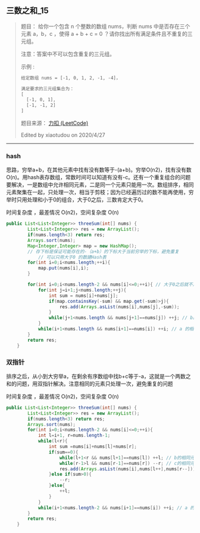 ## 三数之和_15

> 题目：
> 给你一个包含 n 个整数的数组 nums，判断 nums 中是否存在三个元素 a，b，c ，使得 a + b + c = 0 ？请你找出所有满足条件且不重复的三元组。
>
> 注意：答案中不可以包含重复的三元组。
>
> 示例 :
>
> ```txt
> 给定数组 nums = [-1, 0, 1, 2, -1, -4]，
> 
> 满足要求的三元组集合为：
> [
>   [-1, 0, 1],
>   [-1, -1, 2]
> ]
> ```
>
> 题目来源： [力扣 (LeetCode)](https://leetcode-cn.com/problems/3sum)
>
> Edited by xiaotudou on 2020/4/27

----

### hash

思路，穷举a+b，在其他元素中找有没有数等于-(a+b)。穷举O(n2)，找有没有数O(n)。用hash表存数组，常数时间可以知道有没有-c。还有一个重复组合的问题要解决，一是数组中允许相同元素，二是同一个元素只能用一次。数组排序，相同元素聚集在一起，只处理一次，相当于剪枝；因为已经遍历过的数不能再使用，穷举时只用处理和小于0的组合，大于0之后，三数肯定大于0。

时间复杂度 ，最差情况 O(n2)，空间复杂度 O(n)

```java
public List<List<Integer>> threeSum(int[] nums) {
        List<List<Integer>> res = new ArrayList();
        if(nums.length<3) return res;
        Arrays.sort(nums);
        Map<Integer,Integer> map = new HashMap();
        // 存下标是保证可能存在的-（a+b）的下标大于当前穷举的下标，避免重复
  			// 可以只用大于0 的数建Hash表
        for(int i=0;i<nums.length;++i){
            map.put(nums[i],i);
        }

        for(int i=0;i<nums.length-2 && nums[i]<=0;++i){ // 大于0之后就不用处理了
            for(int j=i+1;j<nums.length;++j){
                int sum = nums[i]+nums[j];
                if(map.containsKey(-sum) && map.get(-sum)>j){
                    res.add(Arrays.asList(nums[i],nums[j],-sum));
                }
                while(j+1<nums.length && nums[j+1]==nums[j]) ++j; // b的相同元素只处理一次
            }
            while(i+1<nums.length && nums[i+1]==nums[i]) ++i; // a 的相同元素只处理一次
        }
        return res;
    }
```

### 双指针

排序之后，从小到大穷举a，在剩余有序数组中找b+c等于-a，这就是一个两数之和的问题，用双指针解决。注意相同的元素只处理一次，避免重复的问题

时间复杂度 ，最差情况 O(n2)，空间复杂度 O(n)

```java
public List<List<Integer>> threeSum(int[] nums) {
        List<List<Integer>> res = new ArrayList();
        if(nums.length<3) return res;
        Arrays.sort(nums);
        for(int i=0;i<nums.length-2 && nums[i]<=0;++i){
            int l=i+1, r=nums.length-1;
            while(l<r){
                int sum =nums[i]+nums[l]+nums[r];
                if(sum==0){
                    while(l+1<r && nums[l+1]==nums[l]) ++l; // b的相同元素只处理一次
                    while(r-1>l && nums[r-1]==nums[r]) --r; // c的相同元素只处理一次
                    res.add(Arrays.asList(nums[i],nums[l++],nums[r--]));
                }else if(sum>0){
                    --r;
                }else{
                    ++l;
                }
            }
            while(i+1<nums.length-2 && nums[i+1]==nums[i]) ++i; // a 的相同元素只处理一次
        }
        return res;
    }
```



